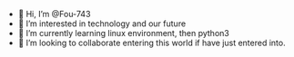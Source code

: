 - 👋 Hi, I’m @Fou-743
- 👀 I’m interested in technology and our future
- 🌱 I’m currently learning linux environment, then python3
- 💞️ I’m looking to collaborate entering this world if have just entered into.

<!---
Fou-743/Fou-743 is a ✨ special ✨ repository because its `README.md` (this file) appears on your GitHub profile.
You can click the Preview link to take a look at your changes.
--->
